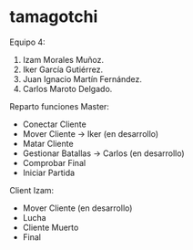 # tamagotchi
Equipo 4:
1. Izam Morales Muñoz.
2. Iker García Gutiérrez.
3. Juan Ignacio Martín Fernández.
4. Carlos Maroto Delgado.

Reparto funciones Master:
- Conectar Cliente
- Mover Cliente -> Iker (en desarrollo)
- Matar Cliente
- Gestionar Batallas -> Carlos (en desarrollo)
- Comprobar Final
- Iniciar Partida

Client Izam: 
- Mover Cliente (en desarrollo)
- Lucha
- Cliente Muerto
- Final
